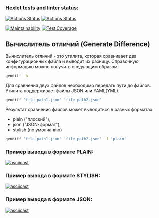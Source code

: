 ### Hexlet tests and linter status:
[![Actions Status](https://github.com/AnastaIz/python-project-50/workflows/hexlet-check/badge.svg)](https://github.com/AnastaIz/python-project-50/actions)
[![Actions Status](https://github.com/AnastaIz/python-project-50/workflows/gendiff_ci/badge.svg)](https://github.com/AnastaIz/python-project-50/actions)

[![Maintainability](https://api.codeclimate.com/v1/badges/8ed7ef494ebeaf32d891/maintainability)](https://codeclimate.com/github/AnastaIz/python-project-50/maintainability) 
[![Test Coverage](https://api.codeclimate.com/v1/badges/8ed7ef494ebeaf32d891/test_coverage)](https://codeclimate.com/github/AnastaIz/python-project-50/test_coverage)


## Вычислитель отличий (Generate Difference)

Вычислитель отличий - это утилита, которая сравнивает два конфигурационных файла и выводит их разницу.
Справочную информацию можно получить следующим образом:

```bash
gendiff -h
```

Для сравнения двух файлов необходимо передать пути до файлов. Утилита поддерживает файлы JSON или YAML(YML).

```bash
gendiff 'file_path1.json' 'file_path2.json'
```

Результат сравнения файлов может выводиться в разных форматах: 
* plain ("плоский"),
* json ("JSON-формат"),
* stylish (по умолчанию)

```bash
gendiff 'file_path1.json' 'file_path2.json' -f 'plain'
```

### Пример вывода в формате PLAIN:

[![asciicast](https://asciinema.org/a/G3YDOphQG5CtCStIlBiucY4wU.svg)](https://asciinema.org/a/G3YDOphQG5CtCStIlBiucY4wU)

### Пример вывода в формате STYLISH:

[![asciicast](https://asciinema.org/a/UMTYTauEfI3fVJ6MoM1gMdWZz.svg)](https://asciinema.org/a/UMTYTauEfI3fVJ6MoM1gMdWZz)

### Пример вывода в формате JSON:

[![asciicast](https://asciinema.org/a/EqN2iaOXfDDvlAoSBBb7u7p4W.svg)](https://asciinema.org/a/EqN2iaOXfDDvlAoSBBb7u7p4W)